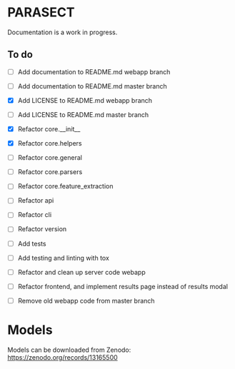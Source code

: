 # PARASECT

Documentation is a work in progress.

## To do
- [ ] Add documentation to README.md webapp branch
- [ ] Add documentation to README.md master branch
- [x] Add LICENSE to README.md webapp branch
- [ ] Add LICENSE to README.md master branch
- [x] Refactor core.\_\_init\_\_
- [x] Refactor core.helpers
- [ ] Refactor core.general
- [ ] Refactor core.parsers
- [ ] Refactor core.feature_extraction
- [ ] Refactor api
- [ ] Refactor cli
- [ ] Refactor version
- [ ] Add tests
- [ ] Add testing and linting with tox
- [ ] Refactor and clean up server code webapp
- [ ] Refactor frontend, and implement results page instead of results modal
- [ ] Remove old webapp code from master branch


# Models

Models can be downloaded from Zenodo: https://zenodo.org/records/13165500